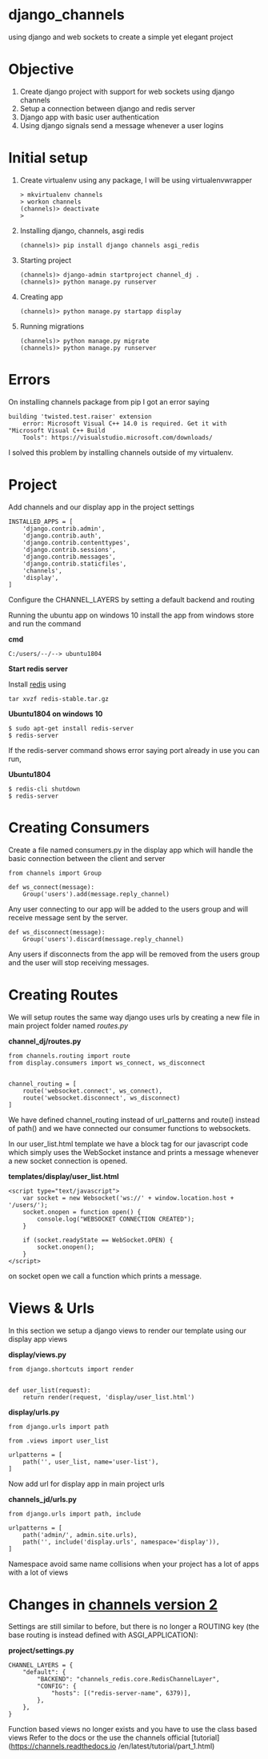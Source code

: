 # django_channels
using django and web sockets to create a simple yet elegant project

# Objective
1. Create django project with support for web sockets using django channels
2. Setup a connection between django and redis server
3. Django app with basic user authentication
4. Using django signals send a message whenever a user logins

# Initial setup
1. Create virtualenv using any package, I will be using virtualenvwrapper

	```
	> mkvirtualenv channels
	> workon channels
	(channels)> deactivate
	> 
	```
2. Installing django, channels, asgi redis

	```
	(channels)> pip install django channels asgi_redis
	```

3. Starting project
	
	```
	(channels)> django-admin startproject channel_dj .
	(channels)> python manage.py runserver
	```

4. Creating app

	```
	(channels)> python manage.py startapp display
	```

5. Running migrations

	```
	(channels)> python manage.py migrate
	(channels)> python manage.py runserver
	```

# Errors
On installing channels package from pip I got an error saying 

```
building 'twisted.test.raiser' extension
    error: Microsoft Visual C++ 14.0 is required. Get it with "Microsoft Visual C++ Build 
    Tools": https://visualstudio.microsoft.com/downloads/
```

I solved this problem by installing channels outside of my virtualenv.

# Project
Add channels and our display app in the project settings

```
INSTALLED_APPS = [
    'django.contrib.admin',
    'django.contrib.auth',
    'django.contrib.contenttypes',
    'django.contrib.sessions',
    'django.contrib.messages',
    'django.contrib.staticfiles',
    'channels',
    'display',
]
```

Configure the CHANNEL_LAYERS by setting a default backend and routing

Running the ubuntu app on windows 10 install the app from windows store and run the command

**cmd**
```
C:/users/--/--> ubuntu1804 
```

**Start redis server**

Install [redis](https://redis.io/topics/quickstart) using 

```
tar xvzf redis-stable.tar.gz
```

**Ubuntu1804 on windows 10**
```
$ sudo apt-get install redis-server
$ redis-server
```

If the redis-server command shows error saying port already in use you can run,

**Ubuntu1804**
```
$ redis-cli shutdown
$ redis-server
```

# Creating Consumers
Create a file named consumers.py in the display app which will handle the basic connection 
between the client and server

```
from channels import Group

def ws_connect(message):
	Group('users').add(message.reply_channel)
```

Any user connecting to our app will be added to the users group and will receive message sent
by the server.

```
def ws_disconnect(message):
	Group('users').discard(message.reply_channel)
```

Any users if disconnects from the app will be removed from the users group and the user will 
stop receiving messages.

# Creating Routes
We will setup routes the same way django uses urls by creating a new file in main project
folder named *routes.py*

**channel_dj/routes.py**
```
from channels.routing import route
from display.consumers import ws_connect, ws_disconnect


channel_routing = [
	route('websocket.connect', ws_connect),
	route('websocket.disconnect', ws_disconnect)
]
```

We have defined channel_routing instead of url_patterns and route() instead of path() and we
have connected our consumer functions to websockets.

In our user_list.html template we have a block tag for our javascript code which simply 
uses the WebSocket instance and prints a message whenever a new socket connection is opened.

**templates/display/user_list.html**
```
<script type="text/javascript">
	var socket = new Websocket('ws://' + window.location.host + '/users/');
	socket.onopen = function open() {
		console.log("WEBSOCKET CONNECTION CREATED");
	}

	if (socket.readyState == WebSocket.OPEN) {
		socket.onopen();
	}
</script>
```

on socket open we call a function which prints a message.

# Views & Urls
In this section we setup a django views to render our template using our display app views

**display/views.py**
```
from django.shortcuts import render


def user_list(request):
	return render(request, 'display/user_list.html')
```

**display/urls.py**
```
from django.urls import path

from .views import user_list

urlpatterns = [
	path('', user_list, name='user-list'),
]
```

Now add url for display app in main project urls

**channels_jd/urls.py**
```
from django.urls import path, include

urlpatterns = [
    path('admin/', admin.site.urls),
    path('', include('display.urls', namespace='display')),
]
```

Namespace avoid same name collisions when your project has a lot of apps with a lot of views

# Changes in [channels version 2](https://channels.readthedocs.io/en/latest/one-to-two.html)
Settings are still similar to before, but there is no longer a ROUTING key (the base routing 
is instead defined with ASGI_APPLICATION):

**project/settings.py**
```
CHANNEL_LAYERS = {
    "default": {
        "BACKEND": "channels_redis.core.RedisChannelLayer",
        "CONFIG": {
            "hosts": [("redis-server-name", 6379)],
        },
    },
}
```

Function based views no longer exists and you have to use the class based views
Refer to the docs or the use the channels official [tutorial](https://channels.readthedocs.io
/en/latest/tutorial/part_1.html)
